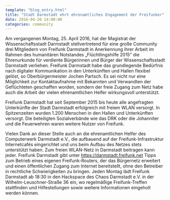 ```yaml
---
template: "blog_entry.html"
title: "Stadt Darmstadt ehrt ehrenamtliches Engagement der Freifunker"
date: 2016-04-26 14:00:00
categories: community
---
```


Am vergangenen Montag, 25. April 2016, hat der Magistrat der Wissenschaftsstadt Darmstadt stellvertretend für eine große Community drei Mitgliedern von Freifunk Darmstadt in Anerkennung ihrer Arbeit im Rahmen des humanitären Notstandes „Flüchtlingshilfe 2015“ die Ehrenurkunde für verdiente Bürgerinnen und Bürger der Wissenschaftsstadt Darmstadt verliehen. Freifunk Darmstadt habe das grundlegende Bedürfnis nach digitaler Kommunikation in den Unterkünften und Hallen flexibel gelöst, so Oberbürgermeister Jochen Partsch. Es sei nicht nur eine Möglichkeit zur Kontaktaufnahme mit Bekannten und Verwandten der Geflüchteten geschaffen worden, sondern der freie Zugang zum Netz habe auch die Arbeit der vielen ehrenamtlichen Helfer wirkungsvoll unterstützt.

<!-- more -->

Freifunk Darmstadt hat seit September 2015 bis heute alle angefragten Unterkünfte der Stadt Darmstadt erfolgreich mit freiem WLAN versorgt. In Spitzenzeiten wurden 1.200 Menschen in den Hallen und Unterkünften versorgt. Die beteiligten Sozialverbände wie das DRK oder die Johanniter und die Feuerwehren waren weitere Nutzer von Freifunk.

Vielen Dank an dieser Stelle auch an die ehrenamtlichen Helfer des Computerwerk Darmstadt e.V., die aufbauend auf der Freifunk-Infrastruktur Internetcafés eingerichtet und uns beim Aufbau des Netzes stets unterstützt haben.
Zum freien WLAN-Netz in Darmstadt beitragen kann jeder. Freifunk Darmstadt gibt unter https://darmstadt.freifunk.net Tipps zum Betrieb eines eigenen Freifunk-Routers, der das Bürgernetz erweitert und einen öffentlichen Zugang zum Internet bereitstellt, ohne den Betreiber in rechtliche Schwierigkeiten zu bringen. Jeden Montag lädt Freifunk Darmstadt ab 18:30 in den Hackspace des Chaos Darmstadt e.V. in der Wilhelm-Leuschner-Straße 36 ein, wo regelmäßige Freifunk-Treffen stattfinden und Hilfestellungen sowie weitere Informationen eingeholt werden können.
